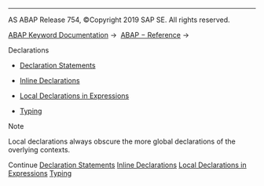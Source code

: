   

* * *

AS ABAP Release 754, ©Copyright 2019 SAP SE. All rights reserved.

[ABAP Keyword Documentation](https://help.sap.com/doc/abapdocu_754_index_htm/7.54/en-US/abenabap.htm) →  [ABAP − Reference](https://help.sap.com/doc/abapdocu_754_index_htm/7.54/en-US/abenabap_reference.htm) → 

Declarations

-   [Declaration Statements](https://help.sap.com/doc/abapdocu_754_index_htm/7.54/en-US/abenabap_declarations.htm)

-   [Inline Declarations](https://help.sap.com/doc/abapdocu_754_index_htm/7.54/en-US/abeninline_declarations.htm)

-   [Local Declarations in Expressions](https://help.sap.com/doc/abapdocu_754_index_htm/7.54/en-US/abenlocal_expr_declarations.htm)

-   [Typing](https://help.sap.com/doc/abapdocu_754_index_htm/7.54/en-US/abentyping.htm)

Note

Local declarations always obscure the more global declarations of the overlying contexts.

Continue
[Declaration Statements](https://help.sap.com/doc/abapdocu_754_index_htm/7.54/en-US/abenabap_declarations.htm)
[Inline Declarations](https://help.sap.com/doc/abapdocu_754_index_htm/7.54/en-US/abeninline_declarations.htm)
[Local Declarations in Expressions](https://help.sap.com/doc/abapdocu_754_index_htm/7.54/en-US/abenlocal_expr_declarations.htm)
[Typing](https://help.sap.com/doc/abapdocu_754_index_htm/7.54/en-US/abentyping.htm)
